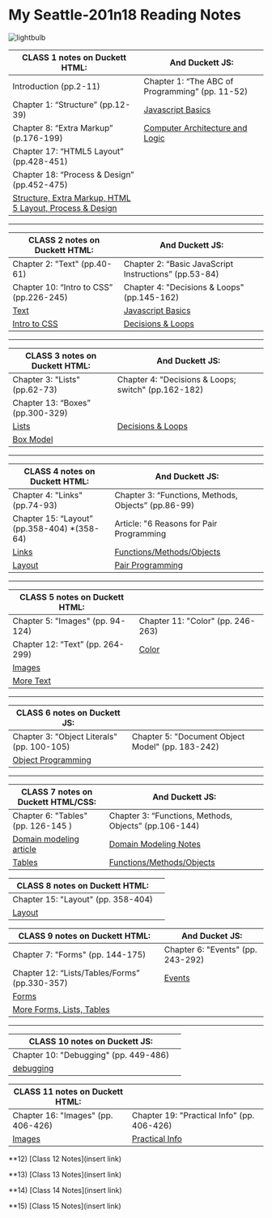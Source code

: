 # My Seattle-201n18 Reading Notes
  
  ![lightbulb](https://user-images.githubusercontent.com/61428656/75473987-fe78c100-594a-11ea-99e6-8322e6af80aa.jpg)
 

 | CLASS 1 **notes on Duckett HTML:**           |   **And Duckett JS:** |
 | -------------------------------------------- | ---------------------------------------------------- |
 |  Introduction (pp.2-11)                      |   Chapter 1: “The ABC of Programming” (pp. 11-52) |
 |  Chapter 1: “Structure” (pp.12-39)           |   [Javascript Basics](javascript.md)  |
 |  Chapter 8: “Extra Markup” (p.176-199)       |   [Computer Architecture and Logic](how-computers-work.md)  |
 |  Chapter 17: “HTML5 Layout” (pp.428-451)     |
 |  Chapter 18: “Process & Design” (pp.452-475) |
 |  [Structure, Extra Markup, HTML 5 Layout, Process & Design](html-notes.md)|
    
___________________________________
    
    
 | CLASS 2 **notes on Duckett HTML:**           |   **And Duckett JS:** |
 | -------------------------------------------- | -------------------------------------------------------- |
 |  Chapter 2: "Text" (pp.40-61)                |    Chapter 2: “Basic JavaScript Instructions” (pp.53-84)     |
 |  Chapter 10: “Intro to CSS” (pp.226-245)     |    Chapter 4: "Decisions & Loops" (pp.145-162)  |
 |  [Text](text.md)                             |    [Javascript Basics](javascript.md)  |
 |  [Intro to CSS](css-notes.md)                |    [Decisions & Loops](loop-notes.md) |
    
___________________________________
  
 | CLASS 3 **notes on Duckett HTML:**           |   **And Duckett JS:** |
 | -------------------------------------------- | ------------------------------------------------------- |
 |  Chapter 3: "Lists" (pp.62-73)               |    Chapter 4: "Decisions & Loops; switch" (pp.162-182)  |
 |  Chapter 13: “Boxes” (pp.300-329)            |    
 |  [Lists](lists.md)                           |   [Decisions & Loops](loop-notes.md) |
 |  [Box Model](boxes.md)                       |    
    
___________________________________
  
 | CLASS 4 **notes on Duckett HTML:**           |   **And Duckett JS:** |
 | -------------------------------------------- | -------------------------------------------------------- |
 |  Chapter 4: "Links" (pp.74-93)               |    Chapter 3: “Functions, Methods, Objects” (pp.86-99)   |
 |  Chapter 15: “Layout” (pp.358-404) *(358-64) |    Article: "6 Reasons for Pair Programming               |
 |  [Links](links.md)                           |    [Functions/Methods/Objects](functions-methods-objects.md)|
 |  [Layout](layout.md)                         |    [Pair Programming](pair.md) |
    
___________________________________

  
| CLASS 5 **notes on Duckett HTML:**            |  |
 | -------------------------------------------- | ------------------------------------------------- |
 |  Chapter 5: "Images" (pp. 94-124)            |   Chapter 11: "Color" (pp. 246-263)    |
 |  Chapter 12: “Text” (pp. 264-299)            |   [Color](color.md) |
 |  [Images](images.md)                           |   |
 |  [More Text](text2.md)                         |    |
    
___________________________________

  
| CLASS 6 **notes on Duckett JS:**            |  |
 | -------------------------------------------- | ------------------------------------------------- |
 |  Chapter 3: "Object Literals" (pp. 100-105)  |   Chapter 5: "Document Object Model" (pp. 183-242)    |
 |  [Object Programming](object-literals.md)    |   |

___________________________________
  
| CLASS 7 **notes on Duckett HTML/CSS:**        |      **And Duckett JS:**              |
 | -------------------------------------------- | ------------------------------------------------- |
 |  Chapter 6: "Tables" (pp. 126-145  )  |   Chapter 3: “Functions, Methods, Objects” (pp.106-144)   | 
 | [Domain modeling article](https://github.com/codefellows/domain_modeling#domain-modeling)   | [Domain Modeling Notes](domain-modeling.md)
 |  [Tables](tables.md)    |  [Functions/Methods/Objects](functions-methods-objects.md)| |

  
  | CLASS 8 **notes on Duckett HTML:**            |  |
 | -------------------------------------------- | ------------------------------------------------- |
 |  Chapter 15: "Layout" (pp. 358-404)             |
 |  [Layout](layout.md)                           |   
 
  
| CLASS 9 **notes on Duckett HTML:**               |   **And Ducket JS:**|
 | --------------------------------------------    | ------------------------------------------------- |
 |  Chapter 7: "Forms" (pp. 144-175)               |   Chapter 6: "Events" (pp. 243-292)    |
 |  Chapter 12: “Lists/Tables/Forms” (pp.330-357)  |   [Events](events.md) |
 |  [Forms](forms.md)                              |   |
 |  [More Forms, Lists, Tables](lists-tables-forms.md) |    |
    
___________________________________
 
 
  | CLASS 10 **notes on Duckett JS:**            |  |
 | -------------------------------------------- | ------------------------------------------------- |
 |  Chapter 10: "Debugging" (pp. 449-486)             |
 |  [debugging](./debugging.md)                           |   

  
 | CLASS 11 **notes on Duckett HTML:**            |  |
 | -------------------------------------------- | ------------------------------------------------- |
 |  Chapter 16: "Images" (pp. 406-426)          | Chapter 19: "Practical Info" (pp. 406-426)
 |  [Images](using-images.md)                   |  [Practical Info](practical-info.md)                      |

  
  **12) [Class 12 Notes](insert link)
  
  **13) [Class 13 Notes](insert link)
  
  **14) [Class 14 Notes](insert link)
  
  **15) [Class 15 Notes](insert link)
  
